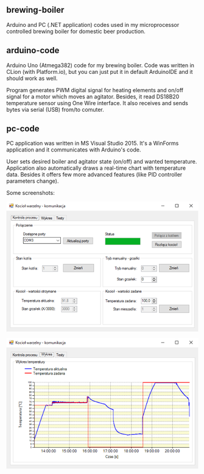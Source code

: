 ## brewing-boiler
Arduino and PC (.NET application) codes used in my microprocessor controlled brewing boiler for domestic beer production.

## arduino-code
Arduino Uno (Atmega382) code for my brewing boiler. Code was written in CLion (with Platform.io), but you can just put it in default ArduinoIDE and it should work as well.

Program generates PWM digital signal for heating elements and on/off signal for a motor which moves an agitator. Besides, it read DS18B20 temperature sensor using One Wire interface. It also receives and sends bytes via serial (USB) from/to comuter.

## pc-code
PC application was written in MS Visual Studio 2015. It's a WinForms application and it communicates with Arduino's code.

User sets desired boiler and agitator state (on/off) and wanted temperature. Application also automatically draws a real-time chart with temperature data. Besides it offers few more advanced features (like PID controller parameters change).

Some screenshots:

![Application screenshot nr 01](/images/pc-app-screenshot-01.png)

![Application screenshot nr 02](/images/pc-app-screenshot-02.png)
